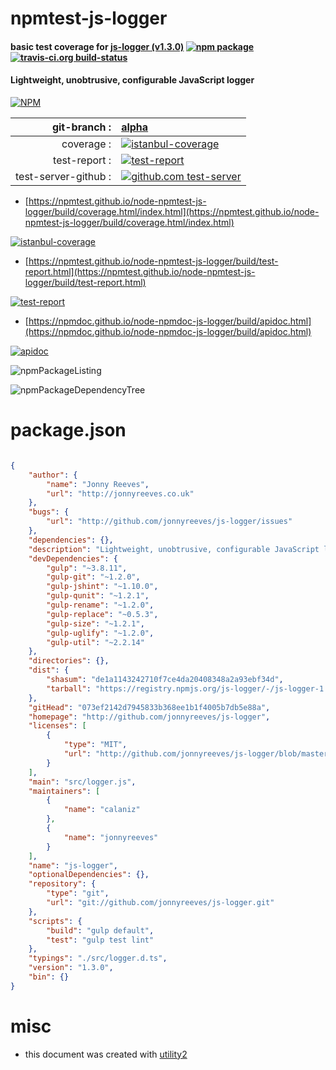 # npmtest-js-logger

#### basic test coverage for  [js-logger (v1.3.0)](http://github.com/jonnyreeves/js-logger)  [![npm package](https://img.shields.io/npm/v/npmtest-js-logger.svg?style=flat-square)](https://www.npmjs.org/package/npmtest-js-logger) [![travis-ci.org build-status](https://api.travis-ci.org/npmtest/node-npmtest-js-logger.svg)](https://travis-ci.org/npmtest/node-npmtest-js-logger)

#### Lightweight, unobtrusive, configurable JavaScript logger

[![NPM](https://nodei.co/npm/js-logger.png?downloads=true&downloadRank=true&stars=true)](https://www.npmjs.com/package/js-logger)

| git-branch : | [alpha](https://github.com/npmtest/node-npmtest-js-logger/tree/alpha)|
|--:|:--|
| coverage : | [![istanbul-coverage](https://npmtest.github.io/node-npmtest-js-logger/build/coverage.badge.svg)](https://npmtest.github.io/node-npmtest-js-logger/build/coverage.html/index.html)|
| test-report : | [![test-report](https://npmtest.github.io/node-npmtest-js-logger/build/test-report.badge.svg)](https://npmtest.github.io/node-npmtest-js-logger/build/test-report.html)|
| test-server-github : | [![github.com test-server](https://npmtest.github.io/node-npmtest-js-logger/GitHub-Mark-32px.png)](https://npmtest.github.io/node-npmtest-js-logger/build/app/index.html) | | build-artifacts : | [![build-artifacts](https://npmtest.github.io/node-npmtest-js-logger/glyphicons_144_folder_open.png)](https://github.com/npmtest/node-npmtest-js-logger/tree/gh-pages/build)|

- [https://npmtest.github.io/node-npmtest-js-logger/build/coverage.html/index.html](https://npmtest.github.io/node-npmtest-js-logger/build/coverage.html/index.html)

[![istanbul-coverage](https://npmtest.github.io/node-npmtest-js-logger/build/screenCapture.buildCi.browser.%252Ftmp%252Fbuild%252Fcoverage.lib.html.png)](https://npmtest.github.io/node-npmtest-js-logger/build/coverage.html/index.html)

- [https://npmtest.github.io/node-npmtest-js-logger/build/test-report.html](https://npmtest.github.io/node-npmtest-js-logger/build/test-report.html)

[![test-report](https://npmtest.github.io/node-npmtest-js-logger/build/screenCapture.buildCi.browser.%252Ftmp%252Fbuild%252Ftest-report.html.png)](https://npmtest.github.io/node-npmtest-js-logger/build/test-report.html)

- [https://npmdoc.github.io/node-npmdoc-js-logger/build/apidoc.html](https://npmdoc.github.io/node-npmdoc-js-logger/build/apidoc.html)

[![apidoc](https://npmdoc.github.io/node-npmdoc-js-logger/build/screenCapture.buildCi.browser.%252Ftmp%252Fbuild%252Fapidoc.html.png)](https://npmdoc.github.io/node-npmdoc-js-logger/build/apidoc.html)

![npmPackageListing](https://npmtest.github.io/node-npmtest-js-logger/build/screenCapture.npmPackageListing.svg)

![npmPackageDependencyTree](https://npmtest.github.io/node-npmtest-js-logger/build/screenCapture.npmPackageDependencyTree.svg)



# package.json

```json

{
    "author": {
        "name": "Jonny Reeves",
        "url": "http://jonnyreeves.co.uk"
    },
    "bugs": {
        "url": "http://github.com/jonnyreeves/js-logger/issues"
    },
    "dependencies": {},
    "description": "Lightweight, unobtrusive, configurable JavaScript logger",
    "devDependencies": {
        "gulp": "~3.8.11",
        "gulp-git": "~1.2.0",
        "gulp-jshint": "~1.10.0",
        "gulp-qunit": "~1.2.1",
        "gulp-rename": "~1.2.0",
        "gulp-replace": "~0.5.3",
        "gulp-size": "~1.2.1",
        "gulp-uglify": "~1.2.0",
        "gulp-util": "~2.2.14"
    },
    "directories": {},
    "dist": {
        "shasum": "de1a1143242710f7ce4da20408348a2a93ebf34d",
        "tarball": "https://registry.npmjs.org/js-logger/-/js-logger-1.3.0.tgz"
    },
    "gitHead": "073ef2142d7945833b368ee1b1f4005b7db5e88a",
    "homepage": "http://github.com/jonnyreeves/js-logger",
    "licenses": [
        {
            "type": "MIT",
            "url": "http://github.com/jonnyreeves/js-logger/blob/master/MIT-LICENSE.txt"
        }
    ],
    "main": "src/logger.js",
    "maintainers": [
        {
            "name": "calaniz"
        },
        {
            "name": "jonnyreeves"
        }
    ],
    "name": "js-logger",
    "optionalDependencies": {},
    "repository": {
        "type": "git",
        "url": "git://github.com/jonnyreeves/js-logger.git"
    },
    "scripts": {
        "build": "gulp default",
        "test": "gulp test lint"
    },
    "typings": "./src/logger.d.ts",
    "version": "1.3.0",
    "bin": {}
}
```



# misc
- this document was created with [utility2](https://github.com/kaizhu256/node-utility2)
